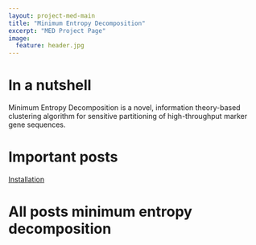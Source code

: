 ```yaml
---
layout: project-med-main
title: "Minimum Entropy Decomposition"
excerpt: "MED Project Page"
image:
  feature: header.jpg
---
```


# In a nutshell

Minimum Entropy Decomposition is a novel, information theory-based clustering algorithm for sensitive partitioning of high-throughput marker gene sequences.

# Important posts

<a href="{% post_url med/2014-11-04-med %}" class="btn btn-warning">Installation</a>


# All posts minimum entropy decomposition
